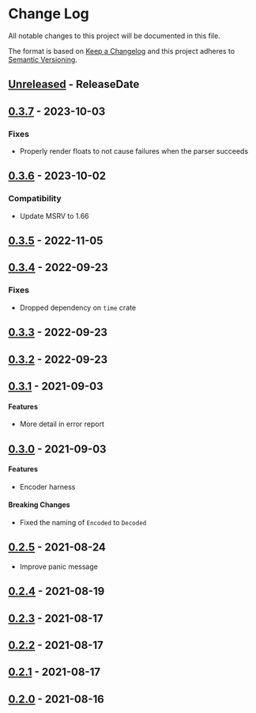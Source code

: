 # Change Log
All notable changes to this project will be documented in this file.

The format is based on [Keep a Changelog](http://keepachangelog.com/)
and this project adheres to [Semantic Versioning](http://semver.org/).

<!-- next-header -->
## [Unreleased] - ReleaseDate

## [0.3.7] - 2023-10-03

### Fixes

- Properly render floats to not cause failures when the parser succeeds

## [0.3.6] - 2023-10-02

### Compatibility

- Update MSRV to 1.66

## [0.3.5] - 2022-11-05

## [0.3.4] - 2022-09-23

### Fixes

- Dropped dependency on `time` crate

## [0.3.3] - 2022-09-23

## [0.3.2] - 2022-09-23

## [0.3.1] - 2021-09-03

#### Features

- More detail in error report

## [0.3.0] - 2021-09-03

#### Features

- Encoder harness

#### Breaking Changes

- Fixed the naming of `Encoded` to `Decoded`

## [0.2.5] - 2021-08-24

- Improve panic message

## [0.2.4] - 2021-08-19

## [0.2.3] - 2021-08-17

## [0.2.2] - 2021-08-17

## [0.2.1] - 2021-08-17

## [0.2.0] - 2021-08-16

<!-- next-url -->
[Unreleased]: https://github.com/epage/git-stack/compare/v0.3.7...HEAD
[0.3.7]: https://github.com/epage/git-stack/compare/v0.3.6...v0.3.7
[0.3.6]: https://github.com/epage/git-stack/compare/v0.3.5...v0.3.6
[0.3.5]: https://github.com/epage/git-stack/compare/v0.3.4...v0.3.5
[0.3.4]: https://github.com/epage/git-stack/compare/v0.3.3...v0.3.4
[0.3.3]: https://github.com/epage/git-stack/compare/v0.3.2...v0.3.3
[0.3.2]: https://github.com/epage/git-stack/compare/v0.3.1...v0.3.2
[0.3.1]: https://github.com/epage/git-stack/compare/v0.3.0...v0.3.1
[0.3.0]: https://github.com/epage/git-stack/compare/v0.2.5...v0.3.0
[0.2.5]: https://github.com/epage/git-stack/compare/v0.2.4...v0.2.5
[0.2.4]: https://github.com/epage/git-stack/compare/v0.2.3...v0.2.4
[0.2.3]: https://github.com/epage/git-stack/compare/v0.2.2...v0.2.3
[0.2.2]: https://github.com/epage/git-stack/compare/v0.2.1...v0.2.2
[0.2.1]: https://github.com/epage/git-stack/compare/v0.2.0...v0.2.1
[0.2.0]: https://github.com/epage/git-stack/compare/6b3acf93509758...v0.2.0
